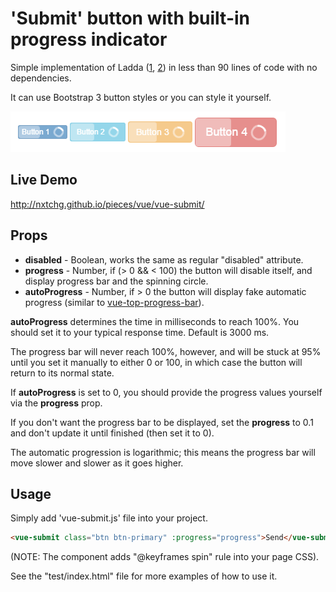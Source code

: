 
# 'Submit' button with built-in progress indicator

Simple implementation of Ladda ([1](http://lab.hakim.se/ladda/), [2](https://msurguy.github.io/ladda-bootstrap/)) in less than 90 lines of code with no dependencies.

It can use Bootstrap 3 button styles or you can style it yourself.

![vue-submit example](vue-submit-example.png)

## Live Demo

http://nxtchg.github.io/pieces/vue/vue-submit/

## Props

* **disabled** - Boolean, works the same as regular "disabled" attribute.
* **progress** - Number, if (> 0 && < 100) the button will disable itself, and display progress bar and the spinning circle.
* **autoProgress** - Number, if > 0 the button will display fake automatic progress (similar to [vue-top-progress-bar](https://github.com/dalphyx/vue-top-progress)).

**autoProgress** determines the time in milliseconds to reach 100%. You should set it to your typical response time.
Default is 3000 ms.

The progress bar will never reach 100%, however, and will be stuck at 95% until you set it manually to either 0 or 100, in which case the button will return to its normal state.

If **autoProgress** is set to 0, you should provide the progress values yourself via the **progress** prop.

If you don't want the progress bar to be displayed, set the **progress** to 0.1 and don't update it until finished (then set it to 0).

The automatic progression is logarithmic; this means the progress bar will move slower and slower as it goes higher.

## Usage

Simply add 'vue-submit.js' file into your project.

```html
<vue-submit class="btn btn-primary" :progress="progress">Send</vue-submit>
```

(NOTE: The component adds "@keyframes spin" rule into your page CSS).

See the "test/index.html" file for more examples of how to use it.
